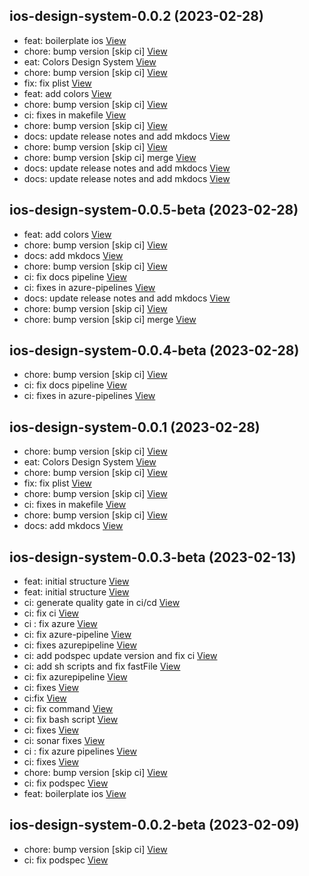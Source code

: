 ## ios-design-system-0.0.2 (2023-02-28)

*  feat: boilerplate ios [View](https://localiza.visualstudio.com/Arquitetura%20-%20Bibliotecas%20Open%20Source%20Localiza/_git/mobile-localiza-monitoring/commit/646a5d0862934a865a08f63195c72b7821dd98cd)
*  chore: bump version [skip ci] [View](https://localiza.visualstudio.com/Arquitetura%20-%20Bibliotecas%20Open%20Source%20Localiza/_git/mobile-localiza-monitoring/commit/f5c780fbb51097f358ce309efaa6baf1f956c2d4)
*  eat: Colors Design System [View](https://localiza.visualstudio.com/Arquitetura%20-%20Bibliotecas%20Open%20Source%20Localiza/_git/mobile-localiza-monitoring/commit/543953e1f014892bf1b2cfa1b00d09c17536fda8)
*  chore: bump version [skip ci] [View](https://localiza.visualstudio.com/Arquitetura%20-%20Bibliotecas%20Open%20Source%20Localiza/_git/mobile-localiza-monitoring/commit/dc828bb31b08698358fd9b10e983dc461407eb07)
*  fix: fix plist [View](https://localiza.visualstudio.com/Arquitetura%20-%20Bibliotecas%20Open%20Source%20Localiza/_git/mobile-localiza-monitoring/commit/41ac51f1360613c1dabd561a3c10ef0273e8e7ee)
*  feat: add colors [View](https://localiza.visualstudio.com/Arquitetura%20-%20Bibliotecas%20Open%20Source%20Localiza/_git/mobile-localiza-monitoring/commit/174d6fe61859350b5f487e4838944eeb1155b1c0)
*  chore: bump version [skip ci] [View](https://localiza.visualstudio.com/Arquitetura%20-%20Bibliotecas%20Open%20Source%20Localiza/_git/mobile-localiza-monitoring/commit/599ab58bae98ffa6b0d9e998f37f0675576a1ae4)
*  ci: fixes in makefile [View](https://localiza.visualstudio.com/Arquitetura%20-%20Bibliotecas%20Open%20Source%20Localiza/_git/mobile-localiza-monitoring/commit/2aed3a6f2363c1a54fc36a4506a31d4702eff15b)
*  chore: bump version [skip ci] [View](https://localiza.visualstudio.com/Arquitetura%20-%20Bibliotecas%20Open%20Source%20Localiza/_git/mobile-localiza-monitoring/commit/5a9e55a82ad798edb464bc0b803d74e1e59ad1d2)
*  docs: update release notes and  add mkdocs [View](https://localiza.visualstudio.com/Arquitetura%20-%20Bibliotecas%20Open%20Source%20Localiza/_git/mobile-localiza-monitoring/commit/f3841becc49b40b45b1fdd818f0bb4186920026b)
*   chore: bump version [skip ci] [View](https://localiza.visualstudio.com/Arquitetura%20-%20Bibliotecas%20Open%20Source%20Localiza/_git/mobile-localiza-monitoring/commit/3773dd54e09ef31273943fbc0d9edd47c33252ce)
*  chore: bump version [skip ci] merge [View](https://localiza.visualstudio.com/Arquitetura%20-%20Bibliotecas%20Open%20Source%20Localiza/_git/mobile-localiza-monitoring/commit/f91bd5521bfa251dadf0a9824354cbf0fb1097bf)
*  docs: update release notes and  add mkdocs [View](https://localiza.visualstudio.com/Arquitetura%20-%20Bibliotecas%20Open%20Source%20Localiza/_git/mobile-localiza-monitoring/commit/862ef733b34ef0f27462d7e5c525746dd3604a7f)
*  docs: update release notes and  add mkdocs [View](https://localiza.visualstudio.com/Arquitetura%20-%20Bibliotecas%20Open%20Source%20Localiza/_git/mobile-localiza-monitoring/commit/33d9eaa1fe45c5275220f89440d5e1475ad44ed8)


## ios-design-system-0.0.5-beta (2023-02-28)

*  feat: add colors [View](https://localiza.visualstudio.com/Arquitetura%20-%20Bibliotecas%20Open%20Source%20Localiza/_git/mobile-localiza-monitoring/commit/4af64b314a1ef3a1856742f03824badd95e51cfd)
*  chore: bump version [skip ci] [View](https://localiza.visualstudio.com/Arquitetura%20-%20Bibliotecas%20Open%20Source%20Localiza/_git/mobile-localiza-monitoring/commit/c8ec4fc25328ebac3647d7938c425d55e9ff325b)
*  docs: add mkdocs [View](https://localiza.visualstudio.com/Arquitetura%20-%20Bibliotecas%20Open%20Source%20Localiza/_git/mobile-localiza-monitoring/commit/9ee2b1acd418f4f8825015044d997cd60ed59197)
*  chore: bump version [skip ci] [View](https://localiza.visualstudio.com/Arquitetura%20-%20Bibliotecas%20Open%20Source%20Localiza/_git/mobile-localiza-monitoring/commit/648b10072d8884285b19d90b6b3019221a6d6944)
*  ci: fix docs pipeline [View](https://localiza.visualstudio.com/Arquitetura%20-%20Bibliotecas%20Open%20Source%20Localiza/_git/mobile-localiza-monitoring/commit/98dc875a33dd113a0890e64150d69c2470e263ec)
*  ci: fixes in azure-pipelines [View](https://localiza.visualstudio.com/Arquitetura%20-%20Bibliotecas%20Open%20Source%20Localiza/_git/mobile-localiza-monitoring/commit/25da9cc4ec585334ae0c08ab041280e7c378994c)
*  docs: update release notes and  add mkdocs [View](https://localiza.visualstudio.com/Arquitetura%20-%20Bibliotecas%20Open%20Source%20Localiza/_git/mobile-localiza-monitoring/commit/f3841becc49b40b45b1fdd818f0bb4186920026b)
*   chore: bump version [skip ci] [View](https://localiza.visualstudio.com/Arquitetura%20-%20Bibliotecas%20Open%20Source%20Localiza/_git/mobile-localiza-monitoring/commit/3773dd54e09ef31273943fbc0d9edd47c33252ce)
*  chore: bump version [skip ci] merge [View](https://localiza.visualstudio.com/Arquitetura%20-%20Bibliotecas%20Open%20Source%20Localiza/_git/mobile-localiza-monitoring/commit/f91bd5521bfa251dadf0a9824354cbf0fb1097bf)


## ios-design-system-0.0.4-beta (2023-02-28)

*  chore: bump version [skip ci] [View](https://localiza.visualstudio.com/Arquitetura%20-%20Bibliotecas%20Open%20Source%20Localiza/_git/mobile-localiza-monitoring/commit/648b10072d8884285b19d90b6b3019221a6d6944)
*  ci: fix docs pipeline [View](https://localiza.visualstudio.com/Arquitetura%20-%20Bibliotecas%20Open%20Source%20Localiza/_git/mobile-localiza-monitoring/commit/98dc875a33dd113a0890e64150d69c2470e263ec)
*  ci: fixes in azure-pipelines [View](https://localiza.visualstudio.com/Arquitetura%20-%20Bibliotecas%20Open%20Source%20Localiza/_git/mobile-localiza-monitoring/commit/25da9cc4ec585334ae0c08ab041280e7c378994c)


## ios-design-system-0.0.1 (2023-02-28)

*  chore: bump version [skip ci] [View](https://localiza.visualstudio.com/Arquitetura%20-%20Bibliotecas%20Open%20Source%20Localiza/_git/mobile-localiza-monitoring/commit/f5c780fbb51097f358ce309efaa6baf1f956c2d4)
*  eat: Colors Design System [View](https://localiza.visualstudio.com/Arquitetura%20-%20Bibliotecas%20Open%20Source%20Localiza/_git/mobile-localiza-monitoring/commit/543953e1f014892bf1b2cfa1b00d09c17536fda8)
*  chore: bump version [skip ci] [View](https://localiza.visualstudio.com/Arquitetura%20-%20Bibliotecas%20Open%20Source%20Localiza/_git/mobile-localiza-monitoring/commit/dc828bb31b08698358fd9b10e983dc461407eb07)
*  fix: fix plist [View](https://localiza.visualstudio.com/Arquitetura%20-%20Bibliotecas%20Open%20Source%20Localiza/_git/mobile-localiza-monitoring/commit/41ac51f1360613c1dabd561a3c10ef0273e8e7ee)
*  chore: bump version [skip ci] [View](https://localiza.visualstudio.com/Arquitetura%20-%20Bibliotecas%20Open%20Source%20Localiza/_git/mobile-localiza-monitoring/commit/599ab58bae98ffa6b0d9e998f37f0675576a1ae4)
*  ci: fixes in makefile [View](https://localiza.visualstudio.com/Arquitetura%20-%20Bibliotecas%20Open%20Source%20Localiza/_git/mobile-localiza-monitoring/commit/2aed3a6f2363c1a54fc36a4506a31d4702eff15b)
*  chore: bump version [skip ci] [View](https://localiza.visualstudio.com/Arquitetura%20-%20Bibliotecas%20Open%20Source%20Localiza/_git/mobile-localiza-monitoring/commit/5a9e55a82ad798edb464bc0b803d74e1e59ad1d2)
*  docs: add mkdocs [View](https://localiza.visualstudio.com/Arquitetura%20-%20Bibliotecas%20Open%20Source%20Localiza/_git/mobile-localiza-monitoring/commit/9ee2b1acd418f4f8825015044d997cd60ed59197)


## ios-design-system-0.0.3-beta (2023-02-13)

*  feat: initial structure [View](https://localiza.visualstudio.com/Arquitetura%20-%20Bibliotecas%20Open%20Source%20Localiza/_git/mobile-localiza-monitoring/commit/6be7ff52a034de5e63dddfcd818bc7f48c363b7c)
*  feat: initial structure [View](https://localiza.visualstudio.com/Arquitetura%20-%20Bibliotecas%20Open%20Source%20Localiza/_git/mobile-localiza-monitoring/commit/cfe8d66e980e831f5c8a71f53f97f392304d3246)
*  ci: generate quality gate in ci/cd [View](https://localiza.visualstudio.com/Arquitetura%20-%20Bibliotecas%20Open%20Source%20Localiza/_git/mobile-localiza-monitoring/commit/c00bc852b2b577f59ed1218a268026f680ce56ff)
*  ci: fix ci [View](https://localiza.visualstudio.com/Arquitetura%20-%20Bibliotecas%20Open%20Source%20Localiza/_git/mobile-localiza-monitoring/commit/7d0ac3831f5405c4ee9f6e6c92cc5b036b131dc6)
*  ci : fix azure [View](https://localiza.visualstudio.com/Arquitetura%20-%20Bibliotecas%20Open%20Source%20Localiza/_git/mobile-localiza-monitoring/commit/da5cd60a8a1738821fcdc49b38eb0cbfef795520)
*  ci: fix azure-pipeline [View](https://localiza.visualstudio.com/Arquitetura%20-%20Bibliotecas%20Open%20Source%20Localiza/_git/mobile-localiza-monitoring/commit/ba339a741b1fd0bc82419d468be61d8e1329699f)
*  ci: fixes azurepipeline [View](https://localiza.visualstudio.com/Arquitetura%20-%20Bibliotecas%20Open%20Source%20Localiza/_git/mobile-localiza-monitoring/commit/95002166aee662c17c661a165a17359e8429002f)
*  ci: add podspec update version and fix ci [View](https://localiza.visualstudio.com/Arquitetura%20-%20Bibliotecas%20Open%20Source%20Localiza/_git/mobile-localiza-monitoring/commit/e9e882ccfd24cecc7abbcc302aa673274e970c74)
*  ci: add sh scripts and fix fastFile [View](https://localiza.visualstudio.com/Arquitetura%20-%20Bibliotecas%20Open%20Source%20Localiza/_git/mobile-localiza-monitoring/commit/febeae70c99b82b5efceee0771426870675e55d6)
*  ci: fix azurepipeline [View](https://localiza.visualstudio.com/Arquitetura%20-%20Bibliotecas%20Open%20Source%20Localiza/_git/mobile-localiza-monitoring/commit/e5ead20ed16dafb918ad9b5a0df5254d2ad70636)
*  ci: fixes [View](https://localiza.visualstudio.com/Arquitetura%20-%20Bibliotecas%20Open%20Source%20Localiza/_git/mobile-localiza-monitoring/commit/f2ad617955bd809650e5a30dfeb31bd7b97e3cb8)
*  ci:fix [View](https://localiza.visualstudio.com/Arquitetura%20-%20Bibliotecas%20Open%20Source%20Localiza/_git/mobile-localiza-monitoring/commit/33d59de00615f89cdb53957a6000c90f8eb1c5ab)
*  ci: fix command [View](https://localiza.visualstudio.com/Arquitetura%20-%20Bibliotecas%20Open%20Source%20Localiza/_git/mobile-localiza-monitoring/commit/1555e8e7a0e2d7c61e09c0ad2b7c6e3e6429acb0)
*  ci: fix bash script [View](https://localiza.visualstudio.com/Arquitetura%20-%20Bibliotecas%20Open%20Source%20Localiza/_git/mobile-localiza-monitoring/commit/47033c3b25e584c368089f8edda98a1ea0e16706)
*  ci: fixes [View](https://localiza.visualstudio.com/Arquitetura%20-%20Bibliotecas%20Open%20Source%20Localiza/_git/mobile-localiza-monitoring/commit/813601b9cdb0690676175ca656aab94e3c26e923)
*  ci: sonar fixes [View](https://localiza.visualstudio.com/Arquitetura%20-%20Bibliotecas%20Open%20Source%20Localiza/_git/mobile-localiza-monitoring/commit/5f53a5e9eb74f65dac5209bd74e6ef4183fca79b)
*  ci : fix azure pipelines [View](https://localiza.visualstudio.com/Arquitetura%20-%20Bibliotecas%20Open%20Source%20Localiza/_git/mobile-localiza-monitoring/commit/e3525b3c88ccd1fe4be3eac4b5db4587a876b0d3)
*  ci: fixes [View](https://localiza.visualstudio.com/Arquitetura%20-%20Bibliotecas%20Open%20Source%20Localiza/_git/mobile-localiza-monitoring/commit/f6d7f19da6a48c8d6ee64ff5836bae59ede6781c)
*  chore: bump version [skip ci] [View](https://localiza.visualstudio.com/Arquitetura%20-%20Bibliotecas%20Open%20Source%20Localiza/_git/mobile-localiza-monitoring/commit/61a18cee004a54ca58b49d94b91eec668daa08cd)
*  ci: fix podspec [View](https://localiza.visualstudio.com/Arquitetura%20-%20Bibliotecas%20Open%20Source%20Localiza/_git/mobile-localiza-monitoring/commit/cb0a9c2adee9b46ce63d033192503a1b15352101)
*  feat: boilerplate ios [View](https://localiza.visualstudio.com/Arquitetura%20-%20Bibliotecas%20Open%20Source%20Localiza/_git/mobile-localiza-monitoring/commit/646a5d0862934a865a08f63195c72b7821dd98cd)


## ios-design-system-0.0.2-beta (2023-02-09)

*  chore: bump version [skip ci] [View](https://localiza.visualstudio.com/Arquitetura%20-%20Bibliotecas%20Open%20Source%20Localiza/_git/mobile-localiza-monitoring/commit/61a18cee004a54ca58b49d94b91eec668daa08cd)
*  ci: fix podspec [View](https://localiza.visualstudio.com/Arquitetura%20-%20Bibliotecas%20Open%20Source%20Localiza/_git/mobile-localiza-monitoring/commit/cb0a9c2adee9b46ce63d033192503a1b15352101)


